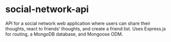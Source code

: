 # social-network-api
API for a social network web application where users can share their thoughts, react to friends’ thoughts, and create a friend list. Uses Express.js for routing, a MongoDB database, and Mongoose ODM. 
